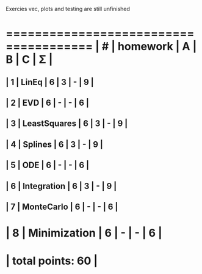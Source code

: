 Exercies vec, plots and testing are still unfinished

 ======================================
| #  | homework      | A | B | C | Σ   |
 ======================================
| 1  | LinEq         | 6 | 3 | - | 9  |
---------------------------------------
| 2  | EVD           | 6 | - | - |  6  |
---------------------------------------
| 3  | LeastSquares  | 6 | 3 | - |  9  |
---------------------------------------
| 4  | Splines       | 6 | 3 | - |  9  |
---------------------------------------
| 5  | ODE           | 6 | - | - |  6  |
---------------------------------------
| 6  | Integration   | 6 | 3 | - |  9  |
---------------------------------------
| 7  | MonteCarlo   | 6 | - | - |  6  |
---------------------------------------
| 8  | Minimization | 6 | - | - |  6  |
 ======================================
|                    total points: 60  |
 ======================================
